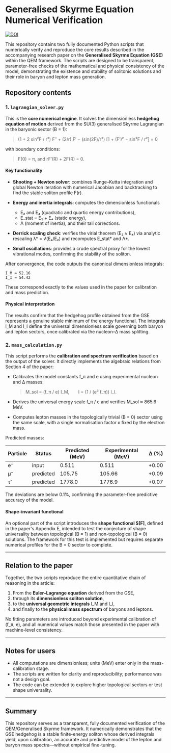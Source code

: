 # Generalised Skyrme Equation Numerical Verification

[![DOI](https://zenodo.org/badge/DOI/10.5281/zenodo.17474010.svg)](https://doi.org/10.5281/zenodo.17474010)

This repository contains two fully documented Python scripts that numerically verify and reproduce the core results described in the accompanying research paper on the **Generalised Skyrme Equation (GSE)** within the QEM framework. The scripts are designed to be transparent, parameter-free checks of the mathematical and physical consistency of the model, demonstrating the existence and stability of solitonic solutions and their role in baryon and lepton mass generation.

## Repository contents

### 1. `lagrangian_solver.py`

This is the **core numerical engine**. It solves the dimensionless **hedgehog equation of motion** derived from the SU(3) generalised Skyrme Lagrangian in the baryonic sector (B = 1):

> (1 + 2 sin²F / r²) F″ + (2/r) F′ − (sin(2F)/r²) [1 + (F′)² − sin²F / r²] = 0

with boundary conditions:

> F(0) = π,   and   rF′(R) + 2F(R) = 0.

#### Key functionality

* **Shooting + Newton solver**: combines Runge–Kutta integration and global Newton iteration with numerical Jacobian and backtracking to find the stable soliton profile F(r).
* **Energy and inertia integrals**: computes the dimensionless functionals

  * E₂ and E₄ (quadratic and quartic energy contributions),
  * E_stat = E₂ + E₄ (static energy),
  * Λ (moment of inertia), and their tail corrections.
* **Derrick scaling check**: verifies the virial theorem (E₂ ≈ E₄) via analytic rescaling λ* = √(E₄/E₂) and recomputes E_stat* and Λ*.
* **Small oscillations**: provides a crude spectral proxy for the lowest vibrational modes, confirming the stability of the soliton.

After convergence, the code outputs the canonical dimensionless integrals:

```
I_M ≈ 52.16
I_I ≈ 54.42
```

These correspond exactly to the values used in the paper for calibration and mass prediction.

#### Physical interpretation

The results confirm that the hedgehog profile obtained from the GSE represents a genuine stable minimum of the energy functional. The integrals I_M and I_I define the universal dimensionless scale governing both baryon and lepton sectors, once calibrated via the nucleon–Δ mass splitting.

### 2. `mass_calculation.py`

This script performs the **calibration and spectrum verification** based on the output of the solver. It directly implements the algebraic relations from Section 4 of the paper:

* Calibrates the model constants f_π and e using experimental nucleon and Δ masses:

  > M_sol = (f_π / e) I_M,  I = (1 / (e³ f_π)) I_I.
* Derives the universal energy scale f_π / e and verifies M_sol ≈ 865.6 MeV.
* Computes lepton masses in the topologically trivial (B = 0) sector using the same scale, with a single normalisation factor κ fixed by the electron mass.

Predicted masses:

| Particle | Status    | Predicted (MeV) | Experimental (MeV) | Δ (%) |
| -------- | --------- | --------------- | ------------------ | ----- |
| e⁻       | input     | 0.511           | 0.511              | +0.00 |
| μ⁻       | predicted | 105.75          | 105.66             | +0.09 |
| τ⁻       | predicted | 1778.0          | 1776.9             | +0.07 |

The deviations are below 0.1%, confirming the parameter-free predictive accuracy of the model.

#### Shape-invariant functional

An optional part of the script introduces the **shape functional S[F]**, defined in the paper's Appendix E, intended to test the conjecture of shape universality between topological (B = 1) and non-topological (B = 0) solutions. The framework for this test is implemented but requires separate numerical profiles for the B = 0 sector to complete.

---

## Relation to the paper

Together, the two scripts reproduce the entire quantitative chain of reasoning in the article:

1. From the **Euler–Lagrange equation** derived from the GSE,
2. through its **dimensionless soliton solution**,
3. to the **universal geometric integrals** I_M and I_I,
4. and finally to the **physical mass spectrum** of baryons and leptons.

No fitting parameters are introduced beyond experimental calibration of (f_π, e), and all numerical values match those presented in the paper with machine-level consistency.

---

## Notes for users

* All computations are dimensionless; units (MeV) enter only in the mass-calibration stage.
* The scripts are written for clarity and reproducibility; performance was not a design goal.
* The code can be extended to explore higher topological sectors or test shape universality.

---

## Summary

This repository serves as a transparent, fully documented verification of the QEM/Generalised Skyrme framework. It numerically demonstrates that the GSE hedgehog is a stable finite-energy soliton whose derived integrals yield, upon calibration, an accurate and predictive model of the lepton and baryon mass spectra—without empirical fine-tuning.
